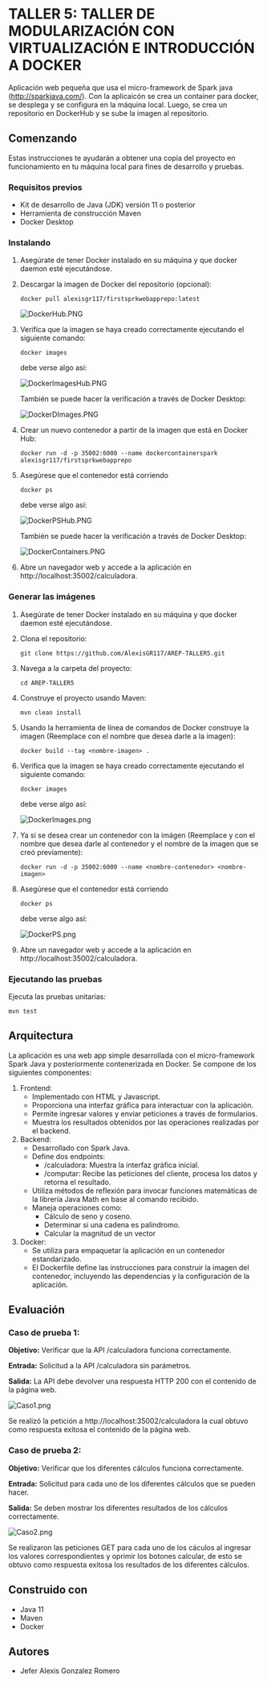 # TALLER 5: TALLER DE MODULARIZACIÓN CON VIRTUALIZACIÓN E INTRODUCCIÓN A DOCKER

Aplicación web pequeña que usa el micro-framework de Spark java (http://sparkjava.com/). Con la aplicaicón se crea un container para docker, se desplega y se configura en la máquina local. Luego, se crea un repositorio en DockerHub y se sube la imagen al repositorio.

## Comenzando

Estas instrucciones te ayudarán a obtener una copia del proyecto en funcionamiento en tu máquina local para fines de desarrollo y pruebas.

### Requisitos previos

- Kit de desarrollo de Java (JDK) versión 11 o posterior
- Herramienta de construcción Maven
- Docker Desktop

### Instalando

1. Asegúrate de tener Docker instalado en su máquina y que docker daemon esté ejecutándose.
2. Descargar la imagen de Docker del repositorio (opcional):
    ```
    docker pull alexisgr117/firstsprkwebapprepo:latest
    ```
    
    ![DockerHub.PNG](img/DockerHub.PNG)
3. Verifica que la imagen se haya creado correctamente ejecutando el siguiente comando:
    ```
    docker images
    ```
   debe verse algo así:

   ![DockerImagesHub.PNG](img/DockerImagesHub.PNG)
   
   También se puede hacer la verificación a través de Docker Desktop:

   ![DockerDImages.PNG](img/DockerDImages.PNG)
4. Crear un nuevo contenedor a partir de la imagen que está en Docker Hub:
    ```
    docker run -d -p 35002:6000 --name dockercontainerspark alexisgr117/firstsprkwebapprepo
    ```
5. Asegúrese que el contenedor está corriendo
    ```
    docker ps
    ```
   debe verse algo así:

   ![DockerPSHub.PNG](img/DockerPSHub.PNG)

   También se puede hacer la verificación a través de Docker Desktop:

   ![DockerContainers.PNG](img/DockerContainers.PNG)
6. Abre un navegador web y accede a la aplicación en http://localhost:35002/calculadora.

### Generar las imágenes

1. Asegúrate de tener Docker instalado en su máquina y que docker daemon esté ejecutándose.
2. Clona el repositorio:
    ```
    git clone https://github.com/AlexisGR117/AREP-TALLER5.git
    ```
3. Navega a la carpeta del proyecto:
    ```
    cd AREP-TALLER5
    ```
4. Construye el proyecto usando Maven:
    ```
    mvn clean install 
    ```
5. Usando la herramienta de línea de comandos de Docker construye la imagen (Reemplace <nombre-imagen> con el nombre que desea darle a la imagen):
    ```
    docker build --tag <nombre-imagen> .
    ```
6. Verifica que la imagen se haya creado correctamente ejecutando el siguiente comando:
    ```
    docker images
    ```
   debe verse algo así:

   ![DockerImages.png](img/DockerImages.png)
7. Ya si se desea crear un contenedor con la imágen (Reemplace <nombre-contenedor> y <nombre-imagen> con el nombre que desea darle al contenedor y el nombre de la imagen que se creó previamente):
    ```
    docker run -d -p 35002:6000 --name <nombre-contenedor> <nombre-imagen>
    ```
8. Asegúrese que el contenedor está corriendo
    ```
    docker ps
    ```
   debe verse algo así:

   ![DockerPS.png](img/DockerPS.png)
9. Abre un navegador web y accede a la aplicación en http://localhost:35002/calculadora.


### Ejecutando las pruebas

Ejecuta las pruebas unitarias:
```
mvn test
```

## Arquitectura

La aplicación es una web app simple desarrollada con el micro-framework Spark Java y posteriormente contenerizada en Docker. Se compone de los siguientes componentes:

1. Frontend:
   - Implementado con HTML y Javascript.
   - Proporciona una interfaz gráfica para interactuar con la aplicación.
   - Permite ingresar valores y enviar peticiones a través de formularios.
   - Muestra los resultados obtenidos por las operaciones realizadas por el backend.
2. Backend:
   - Desarrollado con Spark Java.
   - Define dos endpoints:
     - /calculadora: Muestra la interfaz gráfica inicial.
     - /computar: Recibe las peticiones del cliente, procesa los datos y retorna el resultado.
   - Utiliza métodos de reflexión para invocar funciones matemáticas de la librería Java Math en base al comando recibido.
   - Maneja operaciones como:
     - Cálculo de seno y coseno.
     - Determinar si una cadena es palíndromo.
     - Calcular la magnitud de un vector
3. Docker:
   - Se utiliza para empaquetar la aplicación en un contenedor estandarizado.
   - El Dockerfile define las instrucciones para construir la imagen del contenedor, incluyendo las dependencias y la configuración de la aplicación.

## Evaluación

### Caso de prueba 1:

**Objetivo:** Verificar que la API /calculadora funciona correctamente.

**Entrada:** Solicitud a la API /calculadora sin parámetros.

**Salida:** La API debe devolver una respuesta HTTP 200 con el contenido de la página web.

![Caso1.png](img/Caso1.PNG)

Se realizó la petición a http://localhost:35002/calculadora la cual obtuvo como respuesta exitosa el contenido de la página web.

### Caso de prueba 2:

**Objetivo:** Verificar que los diferentes cálculos funciona correctamente.

**Entrada:** Solicitud para cada uno de los diferentes cálculos que se pueden hacer.

**Salida:** Se deben mostrar los diferentes resultados de los cálculos correctamente.

![Caso2.png](img/Caso2.PNG)

Se realizaron las peticiones GET para cada uno de los cáculos al ingresar los valores correspondientes y oprimir los botones calcular, de esto se obtuvo como respuesta exitosa los resultados de los diferentes cálculos.

## Construido con

- Java 11
- Maven
- Docker

## Autores

* Jefer Alexis Gonzalez Romero
